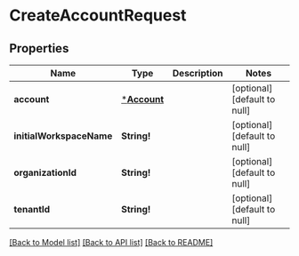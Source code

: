 # CreateAccountRequest

## Properties
Name | Type | Description | Notes
------------ | ------------- | ------------- | -------------
**account** | [***Account**](Account.md) |  | [optional] [default to null]
**initialWorkspaceName** | **String!** |  | [optional] [default to null]
**organizationId** | **String!** |  | [optional] [default to null]
**tenantId** | **String!** |  | [optional] [default to null]

[[Back to Model list]](../README.md#documentation-for-models) [[Back to API list]](../README.md#documentation-for-api-endpoints) [[Back to README]](../README.md)


